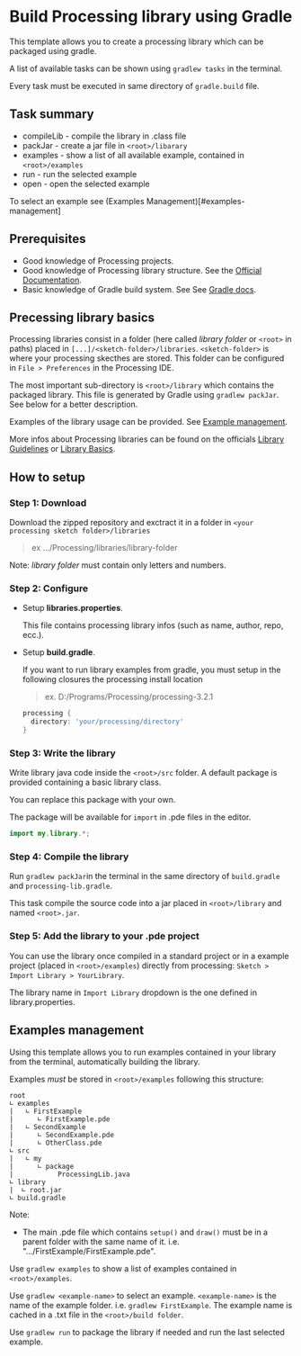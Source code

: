 # Build Processing library using Gradle
This template allows you to create a processing library which can be packaged using gradle.

A list of available tasks can be shown using `gradlew tasks` in the terminal.

Every task must be executed in same directory of `gradle.build` file.

## Task summary
- compileLib - compile the library in .class file
- packJar - create a jar file in `<root>/libarary`
- examples - show a list of all available example, contained in `<root>/examples`
- run - run the selected example
- open - open the selected example

To select an example see (Examples Management)[#examples-management]

## Prerequisites
- Good knowledge of Processing projects.
- Good knowledge of Processing library structure. See the [Official Documentation](https://github.com/processing/processing/wiki/Library-Overview).
- Basic knowledge of Gradle build system. See See [Gradle docs](https://gradle.org/docs).

## Precessing library basics
Processing libraries consist in a folder (here called *library folder* or `<root>` in paths) placed in `[...]/<sketch-folder>/libraries`.
`<sketch-folder>` is  where your processing skecthes are stored. This folder can be configured in `File > Preferences` in the Processing IDE.

The most important sub-directory is `<root>/library` which contains the packaged library.
This file is generated by Gradle using `gradlew packJar`. See below for a better description.

Examples of the library usage can be provided. See [Example management](#examples-management).

More infos about Processing libraries can be found  on the officials
[Library Guidelines](https://github.com/processing/processing/wiki/Library-Guidelines) or
[Library Basics](https://github.com/processing/processing/wiki/Library-Basics).

## How to setup

### Step 1: Download
Download the zipped repository and exctract it in a folder in `<your processing sketch folder>/libraries`
> ex .../Processing/libraries/library-folder

Note: *library folder* must contain only letters and numbers.


### Step 2: Configure
- Setup **libraries.properties**.

  This file contains processing library infos (such as name, author, repo, ecc.).

- Setup **build.gradle**.

  If you want to run library examples from gradle, you must setup in the following closures the processing install location
  > ex. D:/Programs/Processing/processing-3.2.1  
  ```groovy
  processing {
    directory: 'your/processing/directory'
  }
  ```


### Step 3: Write the library
Write library java code inside the `<root>/src` folder. A default package is provided containing a basic library class.

You can replace this package with your own.

The package will be available for `import` in .pde files in the editor.
  ```java
  import my.library.*;
  ```


### Step 4: Compile the library
Run `gradlew packJar`in the terminal in the same directory of `build.gradle` and `processing-lib.gradle`.

This task compile the source code into a jar placed in `<root>/library` and named `<root>.jar`.


### Step 5: Add the library to your .pde project
You can use the library once compiled in a standard project or in a example project (placed in `<root>/examples`)
directly from processing: `Sketch > Import Library > YourLibrary`.

The library name in `Import Library` dropdown is the one defined in library.properties.



## Examples management
Using this template allows you to run examples contained in your library from the terminal, automatically building the library.

Examples *must* be stored in `<root>/examples` following this structure:
  ```
  root
  ∟ examples
  |   ∟ FirstExample
  |      ∟ FirstExample.pde
  |   ∟ SecondExample
  |      ∟ SecondExample.pde
  |      ∟ OtherClass.pde
  ∟ src
  |   ∟ my
  |      ∟ package
  |           ProcessingLib.java
  ∟ library
  |  ∟ root.jar
  ∟ build.gradle
  ```
Note:
- The main .pde file which contains `setup()` and `draw()` must be in a parent folder with the same name of it.  i.e. ".../FirstExample/FirstExample.pde".

Use `gradlew examples` to show a list of examples contained in `<root>/examples`.

Use `gradlew <example-name>` to select an example. `<example-name>` is the name of the example folder. i.e. `gradlew FirstExample`.
The example name is cached in a .txt file in the `<root>/build folder`.

Use `gradlew run` to package the library if needed and run the last selected example.
